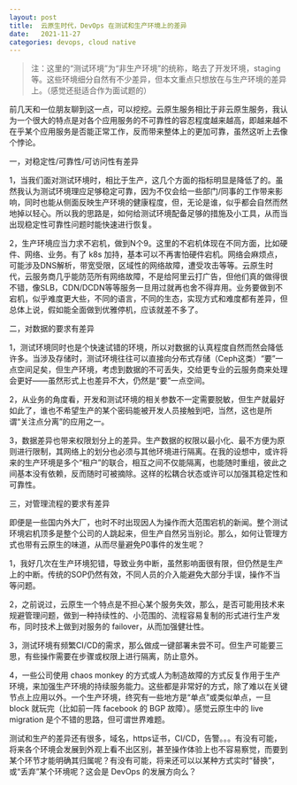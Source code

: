 ```yaml
---
layout: post
title:  云原生时代，DevOps 在测试和生产环境上的差异
date:   2021-11-27
categories: devops, cloud native
---
```

> 注：这里的“测试环境”为“非生产环境”的统称，略去了开发环境，staging 等。这些环境细分自然有不少差异，但本文重点只想放在与生产环境的差异上。（感觉还挺适合作为面试题的）

前几天和一位朋友聊到这一点，可以挖挖。云原生服务相比于非云原生服务，我认为一个很大的特点是对各个应用服务的不可靠性的容忍程度越来越高，即越来越不在乎某个应用服务是否能正常工作，反而带来整体上的更加可靠，虽然这听上去像个悖论。

一，对稳定性/可靠性/可访问性有差异

1，当我们面对测试环境时，相比于生产，这几个方面的指标明显是降低了的。虽然我认为测试环境理应足够稳定可靠，因为不仅会给一些部门/同事的工作带来影响，同时也能从侧面反映生产环境的健康程度，但，无论是谁，似乎都会自然而然地掉以轻心。所以我的思路是，如何给测试环境配备足够的措施及小工具，从而当出现稳定性可靠性问题时能快速进行恢复。

2，生产环境应当力求不宕机，做到N个9。这里的不宕机体现在不同方面，比如硬件、网络、业务。有了 k8s 加持，基本可以不再害怕硬件宕机。网络会麻烦点，可能涉及DNS解析，带宽受限，区域性的网络故障，遭受攻击等等。云原生时代，云服务商几乎能防范所有网络故障，不是给阿里云打广告，但他们真的做得很不错，像SLB，CDN/DCDN等等服务一旦用过就再也舍不得弃用。业务要做到不宕机，似乎难度更大些，不同的语言，不同的生态，实现方式和难度都有差异，但总体上说，假如能全面做到优雅停机，应该就差不多了。

二，对数据的要求有差异

1，测试环境同时也是个快速试错的环境，所以对数据的认真程度自然而然会降低许多。当涉及存储时，测试环境往往可以直接向分布式存储（Ceph这类）“要”一点空间足矣，但生产环境，考虑到数据的不可丢失，交给更专业的云服务商来处理会更好——虽然形式上也差异不大，仍然是“要”一点空间。

2，从业务的角度看，开发和测试环境的相关参数不一定需要脱敏，但生产就最好如此了，谁也不希望生产的某个密码能被开发人员接触到吧，当然，这也是所谓“关注点分离”的应用之一。

3，数据差异也带来权限划分上的差异。生产数据的权限以最小化、最不方便为原则进行限制，其网络上的划分也必须与其他环境进行隔离。在我的设想中，或许将来的生产环境是多个“租户”的联合，相互之间不仅能隔离，也能随时重组，彼此之间基本没有依赖，反而随时可被摘除。这样的松耦合状态或许可以加强其稳定性和可靠性。

三，对管理流程的要求有差异

即便是一些国内外大厂，也时不时出现因人为操作而大范围宕机的新闻。整个测试环境宕机顶多是整个公司的人跳起来，但生产自然另当别论。那么，如何让管理方式也带有云原生的味道，从而尽量避免P0事件的发生呢？

1，我好几次在生产环境犯错，导致业务中断，虽然影响面很有限，但仍然是生产上的中断。传统的SOP仍然有效，不同人员的介入能避免大部分手误，操作不当等问题。

2，之前说过，云原生一个特点是不担心某个服务失效，那么，是否可能用技术来规避管理问题，做到一种持续性的、小范围的、流程容易复制的形式进行生产发布，同时技术上做到对服务的 failover，从而加强健壮性。

3，测试环境有频繁CI/CD的需求，那么做成一键部署未尝不可。但生产可能要三思，有些操作需要在步骤或权限上进行隔离，防止意外。

4，一些公司使用 chaos monkey 的方式或人为制造故障的方式反复作用于生产环境，来加强生产环境的持续服务能力。这些都是非常好的方式，除了难以在关键节点上应用以外。一个生产环境，终究有一些地方是“单点”或类似单点，一旦 block 就玩完（比如前一阵 facebook 的 BGP 故障）。感觉云原生中的 live migration 是个不错的思路，但可谓世界难题。

测试和生产的差异还有很多，域名，https证书，CI/CD，告警。。。有没有可能，将来各个环境会发展到外观上看不出区别，甚至操作体验上也不容易察觉，而要到某个环节才能明确其归属呢？有没有可能，将来还可以以某种方式实时“替换”，或“丢弃”某个环境呢？这会是 DevOps 的发展方向么？